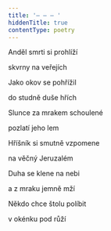 ```yaml
---
title: '– – – '
hiddenTitle: true
contentType: poetry
---
```


<section>

Anděl smrti si prohlíží

skvrny na veřejích

Jako okov se pohřížil

do studně duše hřích

Slunce za mrakem schoulené

pozlatí jeho lem

Hříšník si smutně vzpomene

na věčný Jeruzalém

Duha se klene na nebi

a z mraku jemně mží

Někdo chce štolu políbit

v okénku pod růží

</section>
